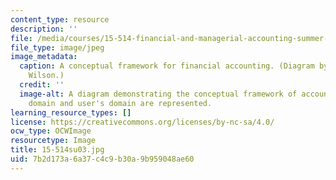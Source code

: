 ```yaml
---
content_type: resource
description: ''
file: /media/courses/15-514-financial-and-managerial-accounting-summer-2003/7b2d173a6a37c4c9b30a9b959048ae60_15-514su03.jpg
file_type: image/jpeg
image_metadata:
  caption: A conceptual framework for financial accounting. (Diagram by Prof. G. Peter
    Wilson.)
  credit: ''
  image-alt: A diagram demonstrating the conceptual framework of accounting.  Preparer's
    domain and user's domain are represented.
learning_resource_types: []
license: https://creativecommons.org/licenses/by-nc-sa/4.0/
ocw_type: OCWImage
resourcetype: Image
title: 15-514su03.jpg
uid: 7b2d173a-6a37-c4c9-b30a-9b959048ae60
---
```

